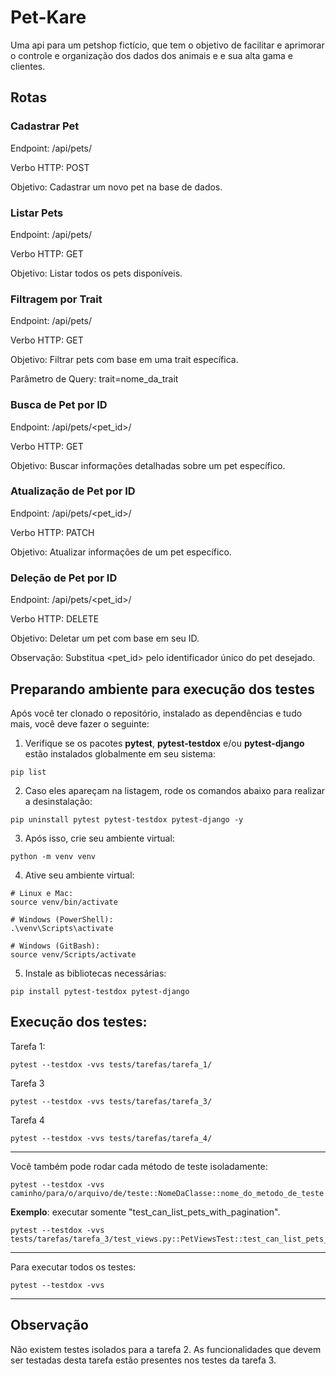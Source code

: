 # Pet-Kare

Uma api para um petshop fictício, que tem o objetivo de facilitar e aprimorar o controle e organização dos dados dos animais e e sua alta gama e clientes.

## Rotas

### Cadastrar Pet
Endpoint: /api/pets/

Verbo HTTP: POST

Objetivo: Cadastrar um novo pet na base de dados.

### Listar Pets
Endpoint: /api/pets/

Verbo HTTP: GET

Objetivo: Listar todos os pets disponíveis.

### Filtragem por Trait
Endpoint: /api/pets/

Verbo HTTP: GET

Objetivo: Filtrar pets com base em uma trait específica.

Parâmetro de Query: trait=nome_da_trait

### Busca de Pet por ID
Endpoint: /api/pets/<pet_id>/

Verbo HTTP: GET

Objetivo: Buscar informações detalhadas sobre um pet específico.

### Atualização de Pet por ID
Endpoint: /api/pets/<pet_id>/

Verbo HTTP: PATCH

Objetivo: Atualizar informações de um pet específico.

### Deleção de Pet por ID
Endpoint: /api/pets/<pet_id>/

Verbo HTTP: DELETE

Objetivo: Deletar um pet com base em seu ID.

Observação: Substitua <pet_id> pelo identificador único do pet desejado.

## Preparando ambiente para execução dos testes

Após você ter clonado o repositório, instalado as dependências e tudo mais, você deve fazer o seguinte:

1. Verifique se os pacotes **pytest**, **pytest-testdox** e/ou **pytest-django** estão instalados globalmente em seu sistema:
```shell
pip list
```

2. Caso eles apareçam na listagem, rode os comandos abaixo para realizar a desinstalação:

```shell
pip uninstall pytest pytest-testdox pytest-django -y
```
3. Após isso, crie seu ambiente virtual:
```shell
python -m venv venv
```

4. Ative seu ambiente virtual:

```shell
# Linux e Mac:
source venv/bin/activate

# Windows (PowerShell):
.\venv\Scripts\activate

# Windows (GitBash):
source venv/Scripts/activate
```

5. Instale as bibliotecas necessárias:

```shell
pip install pytest-testdox pytest-django
```

## Execução dos testes:

Tarefa 1:


```shell
pytest --testdox -vvs tests/tarefas/tarefa_1/
```

Tarefa 3

```shell
pytest --testdox -vvs tests/tarefas/tarefa_3/
```

Tarefa 4

```shell
pytest --testdox -vvs tests/tarefas/tarefa_4/
```

<hr>

Você também pode rodar cada método de teste isoladamente:

```shell
pytest --testdox -vvs caminho/para/o/arquivo/de/teste::NomeDaClasse::nome_do_metodo_de_teste
```

**Exemplo**: executar somente "test_can_list_pets_with_pagination".

```shell
pytest --testdox -vvs tests/tarefas/tarefa_3/test_views.py::PetViewsTest::test_can_list_pets_with_pagination
```
--- 

Para executar todos os testes:
```shell
pytest --testdox -vvs
```
--- 
## Observação
Não existem testes isolados para a tarefa 2. As funcionalidades que devem ser testadas desta tarefa estão presentes nos testes da tarefa 3.
